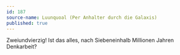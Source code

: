 ```yaml
---
id: 187
source-name: Luunquoal (Per Anhalter durch die Galaxis)
published: true
---
```

 Zweiundvierzig! Ist das alles, nach Siebeneinhalb Millionen Jahren Denkarbeit?
